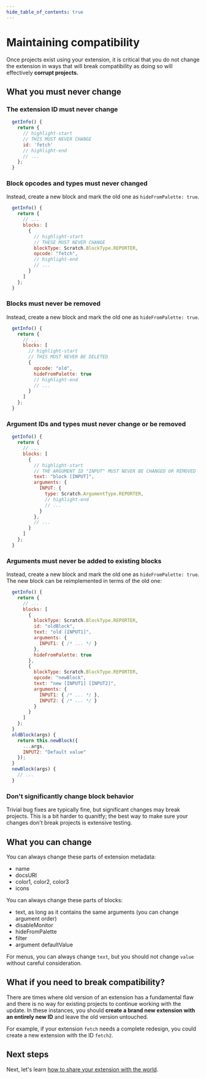```yaml
---
hide_table_of_contents: true
---
```


# Maintaining compatibility

Once projects exist using your extension, it is critical that you do not change the extension in ways that will break compatibility as doing so will effectively **corrupt projects.**

## What you must never change

### The extension ID must never change

```js
  getInfo() {
    return {
      // highlight-start
      // THIS MUST NEVER CHANGE
      id: 'fetch'
      // highlight-end
      // ...
    };
  }
```

### Block opcodes and types must never changed

Instead, create a new block and mark the old one as `hideFromPalette: true`.

```js
  getInfo() {
    return {
      // ...
      blocks: [
        {
          // highlight-start
          // THESE MUST NEVER CHANGE
          blockType: Scratch.BlockType.REPORTER,
          opcode: "fetch",
          // highlight-end
          // ...
        }
      ]
    };
  }
```

### Blocks must never be removed

Instead, create a new block and mark the old one as `hideFromPalette: true`.

```js
  getInfo() {
    return {
      // ...
      blocks: [
        // highlight-start
        // THIS MUST NEVER BE DELETED
        {
          opcode: "old",
          hideFromPalette: true
          // highlight-end
          // ...
        }
      ]
    };
  }
```

### Argument IDs and types must never change or be removed

```js
  getInfo() {
    return {
      // ...
      blocks: [
        {
          // highlight-start
          // THE ARGUMENT ID "INPUT" MUST NEVER BE CHANGED OR REMOVED
          text: "block [INPUT]",
          arguments: {
            INPUT: {
              type: Scratch.ArgumentType.REPORTER,
              // highlight-end
              // ...
            }
          },
          // ...
        }
      ]
    };
  }
```

### Arguments must never be added to existing blocks

Instead, create a new block and mark the old one as `hideFromPalette: true`. The new block can be reimplemented in terms of the old one:

```js
  getInfo() {
    return {
      // ...
      blocks: [
        {
          blockType: Scratch.BlockType.REPORTER,
          id: "oldBlock",
          text: "old [INPUT1]",
          arguments: {
            INPUT1: { /* ... */ }
          },
          hideFromPalette: true
        },
        {
          blockType: Scratch.BlockType.REPORTER,
          opcode: "newBlock",
          text: "new [INPUT1] [INPUT2]",
          arguments: {
            INPUT1: { /* ... */ },
            INPUT2: { /* ... */ }
          }
        }
      ]
    };
  }
  oldBlock(args) {
    return this.newBlock({
      ...args,
      INPUT2: "Default value"
    });
  }
  newBlock(args) {
    // ...
  }
```

### Don't significantly change block behavior

Trivial bug fixes are typically fine, but significant changes may break projects. This is a bit harder to quanitfy; the best way to make sure your changes don't break projects is extensive testing.

## What you can change

You can always change these parts of extension metadata:

 - name
 - docsURI
 - color1, color2, color3
 - icons

You can always change these parts of blocks:

 - text, as long as it contains the same arguments (you can change argument order)
 - disableMonitor
 - hideFromPalette
 - filter
 - argument defaultValue

For menus, you can always change `text`, but you should not change `value` without careful consideration.

## What if you need to break compatibility?

There are times where old version of an extension has a fundamental flaw and there is no way for existing projects to continue working with the update. In these instances, you should **create a brand new extension with an entirely new ID** and leave the old version untouched.

For example, if your extension `fetch` needs a complete redesign, you could create a new extension with the ID `fetch2`.

## Next steps

Next, let's learn [how to share your extension with the world](./share).
